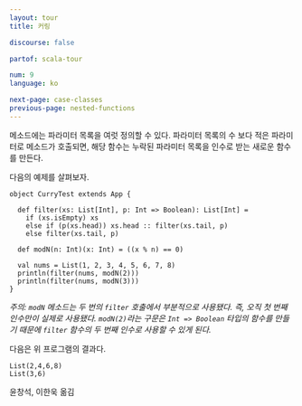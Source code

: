 ```yaml
---
layout: tour
title: 커링

discourse: false

partof: scala-tour

num: 9
language: ko

next-page: case-classes
previous-page: nested-functions
---
```


메소드에는 파라미터 목록을 여럿 정의할 수 있다. 파라미터 목록의 수 보다 적은 파라미터로 메소드가 호출되면, 해당 함수는 누락된 파라미터 목록을 인수로 받는 새로운 함수를 만든다.

다음의 예제를 살펴보자.

    object CurryTest extends App {
    
      def filter(xs: List[Int], p: Int => Boolean): List[Int] =
        if (xs.isEmpty) xs
        else if (p(xs.head)) xs.head :: filter(xs.tail, p)
        else filter(xs.tail, p)
    
      def modN(n: Int)(x: Int) = ((x % n) == 0)
    
      val nums = List(1, 2, 3, 4, 5, 6, 7, 8)
      println(filter(nums, modN(2)))
      println(filter(nums, modN(3)))
    }

_주의: `modN` 메소드는 두 번의 `filter` 호출에서 부분적으로 사용됐다. 즉, 오직 첫 번째 인수만이 실제로 사용됐다. `modN(2)`라는 구문은 `Int => Boolean` 타입의 함수를 만들기 때문에 `filter` 함수의 두 번째 인수로 사용할 수 있게 된다._

다음은 위 프로그램의 결과다.

    List(2,4,6,8)
    List(3,6)

윤창석, 이한욱 옮김